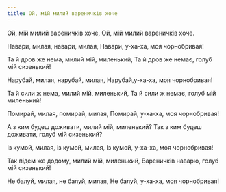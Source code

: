 ```yaml
---
title: Ой, мій милий вареничків хоче
---
```

Ой, мій милий вареничків хоче,
Ой, мій милий вареничків хоче.

Навари, милая, навари, милая,
Навари, у-ха-ха, моя чорнобривая!

Та й дров же нема, милий мій, миленький,
Та й дров же немає, голуб мій сизенький!

Нарубай, милая, нарубай, милая,
Нарубай,у-ха-ха, моя чорнобривая!

Та й сили ж нема, милий мій, миленький,
Та й сили ж немає, голуб мій миленький!

Помирай, милая, помирай, милая,
Помирай, у-ха-ха, моя чорнобривая!

А з ким будеш доживати, милий мій, миленький?
Так з ким будеш доживати, голуб мій сизенький?

Із кумой, милая, із кумой,  милая,
Із кумой, у-ха-ха, моя чорнобривая!

Так підем же додому, милий мій, миленький,
Вареничків наварю, голуб мій сизенький!

Не балуй, милая, не балуй, милая,
Не балуй, у-ха-ха, моя чорнобривая!